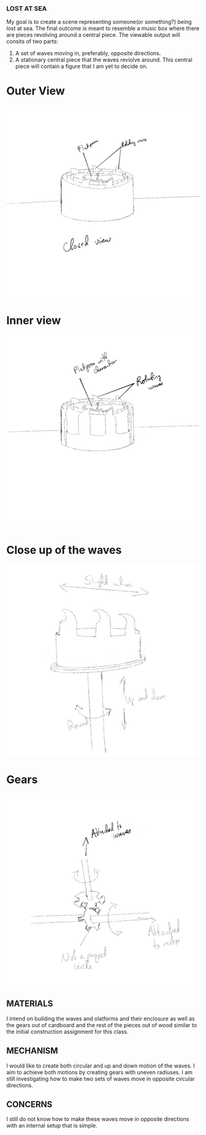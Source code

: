 
### LOST AT SEA

My goal is to create a scene representing someone(or something?) being lost at sea. The final outcome is meant to resemble a music box where there are pieces revolving around a central piece. The viewable output will consits of two parts:

1. A set of waves moving in, preferably, opposite directions.
2. A stationary central piece that the waves reviolve around. This central piece will contain a figure that I am yet to decide on.

# Outer View
![image](/MEDIA/OUT.jpg)

# Inner view
![image](/MEDIA/IN.jpg)

# Close up of the waves
![image](/MEDIA/WAVE.jpg)

# Gears
![image](/MEDIA/GEARS.jpg)

## MATERIALS
I intend on building the waves and olatforms and their enclosure as well as the gears out of cardboard and the rest of the pieces out of wood similar to the initial construction assignment for this class.

## MECHANISM
I would like to create both circular and up and down motion of the waves. I aim to achieve both motions by creating gears with uneven radiuses. I am still investigating how to make two sets of waves move in opposite circular directions.

## CONCERNS

I still do not know how to make these waves move in opposite directions with an internal setup that is simple. 


